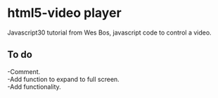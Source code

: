 html5-video player
=================

Javascript30 tutorial from Wes Bos, javascript code to control a video.

To do
------------
-Comment.<br>
-Add function to expand to full screen.<br>
-Add functionality.

